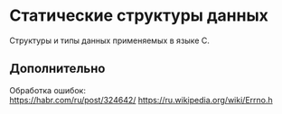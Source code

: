 # Статические структуры данных

Структуры и типы данных применяемых в языке C.

## Дополнительно

Обработка ошибок:  
<https://habr.com/ru/post/324642/>
<https://ru.wikipedia.org/wiki/Errno.h>

